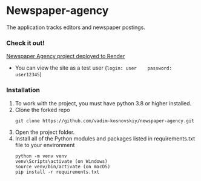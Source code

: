 # Newspaper-agency

The application tracks editors and newspaper postings.

### Check it out!

[Newspaper Agency project deployed to Render](https://newspaper-agency-ec2a.onrender.com)
- You can view the site as a test user (``login: user    password: user12345``)

### Installation
1. To work with the project, you must have python 3.8 or higher installed.
2. Clone the forked repo
    ```
    git clone https://github.com/vadim-kosnovskiy/newspaper-agency.git
    ```
3. Open the project folder.
4. Install all of the Python modules and packages listed in requirements.txt file to your environment
   ```
   python -m venv venv
   venv\Scripts\activate (on Windows)
   source venv/bin/activate (on macOS) 
   pip install -r requirements.txt
   ```

